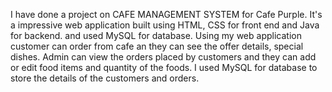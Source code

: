 I have done a project on CAFE MANAGEMENT SYSTEM for Cafe Purple. It's a impressive web application built using HTML, CSS for front end and Java for backend. and used MySQL for database. 
Using my web application customer can order from cafe an they can see the offer details, special dishes.
Admin can view the orders placed by customers and they can add or edit food items and quantity of the foods.
I used MySQL for database to store the details of the customers and orders.
